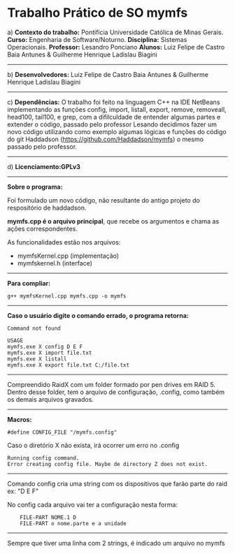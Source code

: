 # Trabalho Prático de SO mymfs 

a) **Contexto do trabalho:** Pontifícia Universidade Católica de Minas Gerais. 
**Curso:** Engenharia de Software/Noturno. 
**Disciplina:** Sistemas Operacionais. **Professor:** Lesandro Ponciano 
**Alunos:** Luiz Felipe de Castro Baia Antunes & Guilherme Henrique Ladislau Biagini

---------------------------------------------------------------------------------------------------------------------------------

b) **Desenvolvedores:** Luiz Felipe de Castro Baia Antunes & Guilherme Henrique Ladislau Biagini

---------------------------------------------------------------------------------------------------------------------------------

c) **Dependências:** O  trabalho foi feito na linguagem C++ na IDE NetBeans implementando as funções config, import, listall, export, remove, removeall, head100, tail100, e grep, com a difilculdade de entender algumas partes e extender o código, passado pelo professor Lesando decidimos fazer um novo código utilizando como exemplo algumas lógicas e funções do código do git Haddadson (https://github.com/Haddadson/mymfs) o mesmo passado pelo professor.

---------------------------------------------------------------------------------------------------------------------------------



d) **Licenciamento:GPLv3**

---------------------------------------------------------------------------------------------------------------------------------

**Sobre o programa:**

Foi formulado um novo código, não resultante do antigo projeto do respositório de haddadson.

**mymfs.cpp é o arquivo principal**, que recebe os argumentos e chama as ações correspondentes.

As funcionalidades estão nos arquivos:
*  mymfsKernel.cpp (implementação) 
*  mymfskernel.h (interface)

--------------------------------------------------------------------------------------------------------------------------------------

**Para compliar:**

```g++ mymfsKernel.cpp mymfs.cpp -o mymfs```

--------------------------------------------------------------------------------------------------------------------------------------

**Caso o usuário digite o comando errado, o programa retorna:**  
```
Command not found

USAGE
mymfs.exe X config D E F
mymfs.exe X import file.txt
mymfs.exe X listall
mymfs.exe X export file.txt C:/file.txt
```
-----------------------------------------------------------------------------------------------------------------------------------

Compreendido RaidX com um folder formado por pen drives em RAID 5. Dentro desse folder, tem o arquivo de configuração, .config, como também os demais arquivos gravados.

---------------------------------------------------------------------------------------------------------------------------------------

**Macros:**

```#define CONFIG_FILE "/mymfs.config"```

Caso o diretório X não exista, irá ocorrer um erro no .config
```./mymfs Z config D E F
Running config command.
Error creating config file. Maybe de directory Z does not exist.
```
-----------------------------------------------------------------------------------------------------------------------------------
Comando config cria uma string com os dispositivos que farão parte do raid ex:
"D E F"

No config cada arquivo vai ter a configuração nesta forma:

``` FILE NOME
    FILE-PART NOME.1 D
    FILE-PART o nome.parte e a unidade
```

-------------------------------------------------------------------------------------------------------------------------------------

Sempre que tiver uma linha com 2 strings, é indicado um arquivo no mymfs



